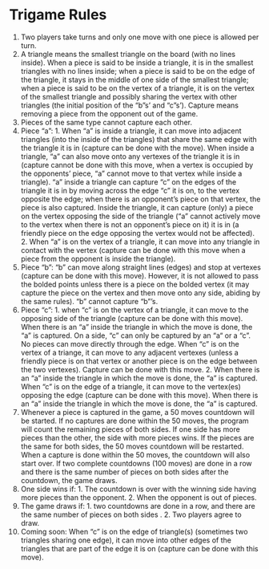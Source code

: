 # Trigame Rules

1.	Two players take turns and only one move with one piece is allowed per turn.
2.	A triangle means the smallest triangle on the board (with no lines inside). When a piece is said to be inside a triangle, it is in the smallest triangles with no lines inside; when a piece is said to be on the edge of the triangle, it stays in the middle of one side of the smallest triangle; when a piece is said to be on the vertex of a triangle, it is on the vertex of the smallest triangle and possibly sharing the vertex with other triangles (the initial position of the “b”s’ and “c”s’).  Capture means removing a piece from the opponent out of the game.
3.	Pieces of the same type cannot capture each other.
4.	Piece “a”: 1. When “a” is inside a triangle, it can move into adjacent triangles (into the inside of the triangles) that share the same edge with the triangle it is in (capture can be done with the move). When inside a triangle, “a” can also move onto any vertexes of the triangle it is in (capture cannot be done with this move, when a vertex is occupied by the opponents’ piece, “a” cannot move to that vertex while inside a triangle). “a” inside a triangle can capture “c” on the edges of the triangle it is in by moving across the edge “c” it is on, to the vertex opposite the edge; when there is an opponent’s piece on that vertex, the piece is also captured. Inside the triangle, it can capture (only) a piece on the vertex opposing the side of the triangle (“a” cannot actively move to the vertex when there is not an opponent’s piece on it) it is in (a friendly piece on the edge opposing the vertex would not be affected). 2. When “a” is on the vertex of a triangle, it can move into any triangle in contact with the vertex (capture can be done with this move when a piece from the opponent is inside the triangle). 	
5.	Piece “b”: “b” can move along straight lines (edges) and stop at vertexes (capture can be done with this move). However, it is not allowed to pass the bolded points unless there is a piece on the bolded vertex (it may capture the piece on the vertex and then move onto any side, abiding by the same rules). “b” cannot capture “b”’s.
6.	Piece “c”: 1. when “c” is on the vertex of a triangle, it can move to the opposing side of the triangle (capture can be done with this move). When there is an “a” inside the triangle in which the move is done, the “a” is captured. On a side, “c” can only be captured by an “a“ or a “c”. No pieces can move directly through the edge. When “c” is on the vertex of a triange, it can move to any adjacent vertexes (unless a friendly piece is on that vertex or another piece is on the edge between the two vertexes). Capture can be done with this move. 2. When there is an “a” inside the triangle in which the move is done, the “a” is captured.  When “c” is on the edge of a triangle, it can move to the vertex(es) opposing the edge (capture can be done with this move). When there is an “a” inside the triangle in which the move is done, the “a” is captured. 
7.	Whenever a piece is captured in the game, a 50 moves countdown will be started. If no captures are done within the 50 moves, the program will count the remaining pieces of both sides. If one side has more pieces than the other, the side with more pieces wins. If the pieces are the same for both sides, the 50 moves countdown will be restarted. When a capture is done within the 50 moves, the countdown will also start over. If two complete countdowns (100 moves) are done in a row and there is the same number of pieces on both sides after the countdown, the game draws.
8.	One side wins if: 1. The countdown is over with the winning side having more pieces than the opponent. 2. When the opponent is out of pieces. 
9.	The game draws if: 1. two countdowns are done in a row, and there are the same number of pieces on both sides . 2. Two players agree to draw.
10.	Coming soon: When “c” is on the edge of triangle(s) (sometimes two triangles sharing one edge), it can move into other edges of the triangles that are part of the edge it is on (capture can be done with this move).


